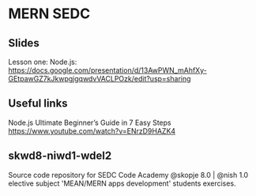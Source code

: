 # MERN SEDC

## Slides

Lesson one: Node.js:  
https://docs.google.com/presentation/d/13AwPWN_mAhfXy-GEtpawGZ7kJkwpgjgqwdvVACLPOzk/edit?usp=sharing

## Useful links

Node.js Ultimate Beginner’s Guide in 7 Easy Steps  
https://www.youtube.com/watch?v=ENrzD9HAZK4

## skwd8-niwd1-wdel2
Source code repository for SEDC Code Academy @skopje 8.0 | @nish 1.0 elective subject 'MEAN/MERN apps development' students exercises.
